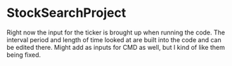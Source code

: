 # StockSearchProject
Right now the input for the ticker is brought up when running the code. 
The interval period and length of time looked at are built into the code and can be edited there. Might add as inputs for CMD as well, but I kind of like them being fixed.
